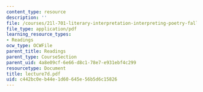 ```yaml
---
content_type: resource
description: ''
file: /courses/21l-701-literary-interpretation-interpreting-poetry-fall-2003/c442bc0eb44e1d60645e56b5d6c15826_lecture7d.pdf
file_type: application/pdf
learning_resource_types:
- Readings
ocw_type: OCWFile
parent_title: Readings
parent_type: CourseSection
parent_uid: 4a8e09cf-6e66-d8c1-78e7-e931ebf4c299
resourcetype: Document
title: lecture7d.pdf
uid: c442bc0e-b44e-1d60-645e-56b5d6c15826
---
```

